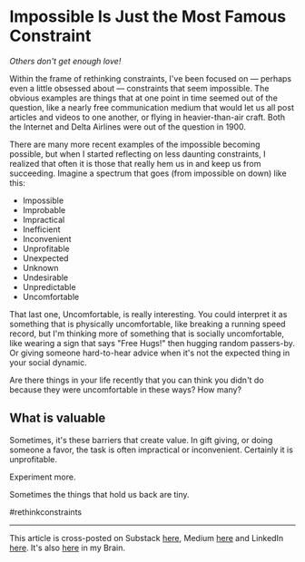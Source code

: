 # Impossible Is Just the Most Famous Constraint

*Others don't get enough love!*

Within the frame of rethinking constraints, I've been focused on — perhaps even a little obsessed about — constraints that seem impossible. The obvious examples are things that at one point in time seemed out of the question, like a nearly free communication medium that would let us all post articles and videos to one another, or flying in heavier-than-air craft. Both the Internet and Delta Airlines were out of the question in 1900. 

There are many more recent examples of the impossible becoming possible, but when I started reflecting on less daunting constraints, I realized that often it is those that really hem us in and keep us from succeeding. Imagine a spectrum that goes (from impossible on down) like this: 

- Impossible 
- Improbable 
- Impractical 
- Inefficient 
- Inconvenient 
- Unprofitable 
- Unexpected 
- Unknown 
- Undesirable 
- Unpredictable 
- Uncomfortable 

That last one, Uncomfortable, is really interesting. You could interpret it as something that is physically uncomfortable, like breaking a running speed record, but I'm thinking more of something that is socially uncomfortable, like wearing a sign that says "Free Hugs!" then hugging random passers-by. Or giving someone hard-to-hear advice when it's not the expected thing in your social dynamic. 

Are there things in your life recently that you can think you didn't do because they were uncomfortable in these ways? How many? 

## What is valuable 

Sometimes, it's these barriers that create value. In gift giving, or doing someone a favor, the task is often impractical or inconvenient. Certainly it is unprofitable. 

Experiment more. 

Sometimes the things that hold us back are tiny. 

#rethinkconstraints 

--- 
This article is cross-posted on Substack [here](), Medium [here]() and LinkedIn [here](). It's also [here]() in my Brain. 